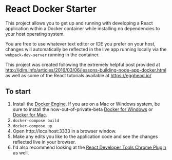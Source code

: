 # React Docker Starter

This project allows you to get up and running with developing a React application
within a Docker container while installing no dependencies to your host operating
system.

You are free to use whatever text editor or IDE you prefer on your host, changes
will automatically be reflected in the live app running locally via the
`webpack-dev-server` running in the container.

This project was created following the extremely helpful post provided at
http://jdlm.info/articles/2016/03/06/lessons-building-node-app-docker.html as
well as some of the React tutorials available at https://egghead.io/

## To start
1. Install the [Docker Engine](https://docs.docker.com/engine/installation/). If
you are on a Mac or Windows system, be sure to install the now-out-of-private-beta
[Docker for Windows](https://docs.docker.com/engine/installation/windows/#docker-for-windows)
or [Docker for Mac](https://docs.docker.com/engine/installation/mac/#docker-for-mac).
2. `docker-compose build`
3. `docker-compose up`
4. Open http://localhost:3333 in a browser window.
5. Make any edits you like to the application code and see the changes reflected
live in your browser.
6. I'd also recommend looking at the [React Developer Tools Chrome Plugin](https://chrome.google.com/webstore/detail/react-developer-tools/fmkadmapgofadopljbjfkapdkoienihi?hl=en) as well.

